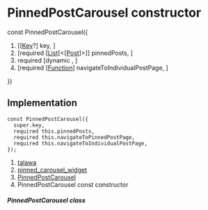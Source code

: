 
<div>

# PinnedPostCarousel constructor

</div>


const PinnedPostCarousel({

1.  [[[Key](https://api.flutter.dev/flutter/foundation/Key-class.md)?]
    key, ]
2.  [required
    [[List](https://api.flutter.dev/flutter/dart-core/List-class.html)[\<[[Post](../../models_post_post_model/Post-class.md)]\>]]
    pinnedPosts, ]
3.  required [dynamic
    ,
    ]
4.  [required
    [[Function](https://api.flutter.dev/flutter/dart-core/Function-class.html)]
    navigateToIndividualPostPage,
    ]

})



## Implementation

``` language-dart
const PinnedPostCarousel({
  super.key,
  required this.pinnedPosts,
  required this.navigateToPinnedPostPage,
  required this.navigateToIndividualPostPage,
});
```







1.  [talawa](../../index.md)
2.  [pinned_carousel_widget](../../widgets_pinned_carousel_widget/)
3.  [PinnedPostCarousel](../../widgets_pinned_carousel_widget/PinnedPostCarousel-class.md)
4.  PinnedPostCarousel const constructor

##### PinnedPostCarousel class








